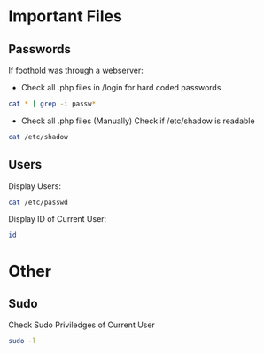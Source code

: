 # Important Files
## Passwords
If foothold was through a webserver:
- Check all .php files in /login for hard coded passwords
```bash
cat * | grep -i passw*
```
- Check all .php files (Manually)
Check if /etc/shadow is readable
```bash
cat /etc/shadow
```
## Users
Display Users:
```bash
cat /etc/passwd
```
Display ID of Current User:
```bash
id
```

# Other
## Sudo 
Check Sudo Priviledges of Current User
```bash
sudo -l
```
